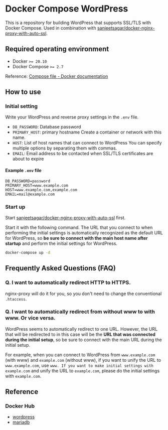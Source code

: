 # Docker Compose WordPress
This is a repository for building WordPress that supports SSL/TLS with Docker Compose.
Used in combination with [sanjeetsagar/docker-nginx-proxy-with-auto-ssl](https://github.com/sanjeetsagar/docker-nginx-proxy-with-auto-ssl).

## Required operating environment
- Docker `>= 20.10`
- Docker Compose `>= 2.7`

Reference: [Compose file - Docker documentation](https://matsuand.github.io/docs.docker.jp.onthefly/compose/compose-file/)

## How to use

### Initial setting
Write your WordPress and reverse proxy settings in the `.env` file.

- `DB_PASSWORD`: Database password
- `PRIMARY_HOST`: primary hostname
   Create a container or network with this name.
- `HOST`: List of host names that can connect to WordPress
   You can specify multiple options by separating them with commas.
- `EMAIL`: Email address to be contacted when SSL/TLS certificates are about to expire

#### Example `.env` file
```
DB_PASSWORD=password
PRIMARY_HOST=www.example.com
HOST=www.example.com,example.com
EMAIL=mail@example.com
```

### Start up
Start [sanjeetsagar/docker-nginx-proxy-with-auto-ssl](https://github.com/sanjeetsagar/docker-nginx-proxy-with-auto-ssl) first.

Start it with the following command.
The URL that you connect to when performing the initial settings is automatically recognized as the default URL for WordPress, so **be sure to connect with the main host name after startup** and perform the initial settings for WordPress.

``` bash
docker-compose up -d
```

## Frequently Asked Questions (FAQ)
### Q. I want to automatically redirect HTTP to HTTPS.
nginx-proxy will do it for you, so you don't need to change the conventional `.htaccess`.

### Q. I want to automatically redirect from without www to with www. Or vice versa.
WordPress seems to automatically redirect to one URL.
However, the URL that will be redirected to in this case will be the **URL that was connected during the initial setup**, so be sure to connect with the main URL during the initial setup.

For example, when you can connect to WordPress from `www.example.com` (with www) and `example.com` (without www), if you want to unify the URL to `www.example.com`, use `www. If you want to make initial settings with example.com` and unify the URL to `example.com`, please do the initial settings with `example.com`.

## Reference
### Docker Hub
- [wordpress](https://hub.docker.com/_/wordpress)
- [mariadb](https://hub.docker.com/_/mariadb)